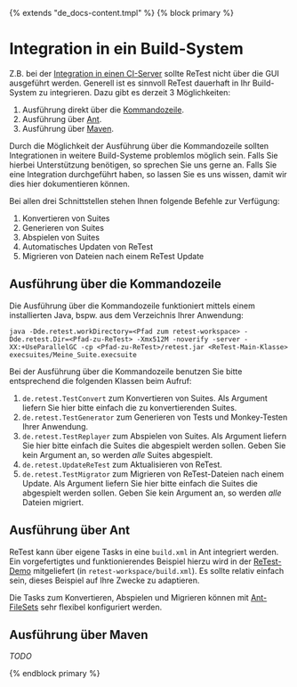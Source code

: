 {% extends "de_docs-content.tmpl" %}
{% block primary %}

Integration in ein Build-System
===============================

Z.B. bei der [Integration in einen CI-Server](ci.md) sollte ReTest nicht über die GUI ausgeführt werden.
Generell ist es sinnvoll ReTest dauerhaft in Ihr Build-System zu integrieren. 
Dazu gibt es derzeit 3 Möglichkeiten:

1. Ausführung direkt über die [Kommandozeile](https://de.wikipedia.org/wiki/Kommandozeile).
2. Ausführung über [Ant](http://ant.apache.org).
3. Ausführung über [Maven](https://maven.apache.org).

Durch die Möglichkeit der Ausführung über die Kommandozeile sollten Integrationen in weitere Build-Systeme problemlos möglich sein.
Falls Sie hierbei Unterstützung benötigen, so sprechen Sie uns gerne an.
Falls Sie eine Integration durchgeführt haben, so lassen Sie es uns wissen, damit wir dies hier dokumentieren können.

Bei allen drei Schnittstellen stehen Ihnen folgende Befehle zur Verfügung:

1. Konvertieren von Suites
2. Generieren von Suites
3. Abspielen von Suites
4. Automatisches Updaten von ReTest 
5. Migrieren von Dateien nach einem ReTest Update

## Ausführung über die Kommandozeile

Die Ausführung über die Kommandozeile funktioniert mittels einem installierten Java, bspw. aus dem Verzeichnis Ihrer Anwendung:

```
java -Dde.retest.workDirectory=<Pfad zum retest-workspace> -Dde.retest.Dir=<Pfad-zu-ReTest> -Xmx512M -noverify -server -XX:+UseParallelGC -cp <Pfad-zu-ReTest>/retest.jar <ReTest-Main-Klasse> execsuites/Meine_Suite.execsuite
```

Bei der Ausführung über die Kommandozeile benutzen Sie bitte entsprechend die folgenden Klassen beim Aufruf:

1. `de.retest.TestConvert` zum Konvertieren von Suites. 
   Als Argument liefern Sie hier bitte einfach die zu konvertierenden Suites.
2. `de.retest.TestGenerator` zum Generieren von Tests und Monkey-Testen Ihrer Anwendung.
3. `de.retest.TestReplayer` zum Abspielen von Suites. 
   Als Argument liefern Sie hier bitte einfach die Suites die abgespielt werden sollen.
   Geben Sie kein Argument an, so werden _alle_ Suites abgespielt.
4. `de.retest.UpdateReTest` zum Aktualisieren von ReTest.
5. `de.retest.TestMigrator` zum Migrieren von ReTest-Dateien nach einem Update. 
   Als Argument liefern Sie hier bitte einfach die Suites die abgespielt werden sollen. 
   Geben Sie kein Argument an, so werden _alle_ Dateien migriert.

## Ausführung über Ant

ReTest kann über eigene Tasks in eine `build.xml` in Ant integriert werden.
Ein vorgefertigtes und funktionierendes Beispiel hierzu wird in der [ReTest-Demo](https://update.retest.de/demo) mitgeliefert (in `retest-workspace/build.xml`).
Es sollte relativ einfach sein, dieses Beispiel auf Ihre Zwecke zu adaptieren.

Die Tasks zum Konvertieren, Abspielen und Migrieren können mit [Ant-FileSets](https://ant.apache.org/manual/Types/fileset.html) sehr flexibel konfiguriert werden.

## Ausführung über Maven

*TODO*

{% endblock primary %}